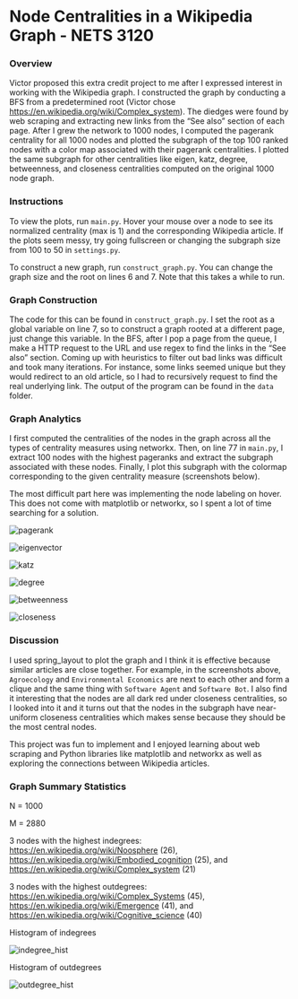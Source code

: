 # Node Centralities in a Wikipedia Graph - NETS 3120

### Overview

Victor proposed this extra credit project to me after I expressed interest in working with the Wikipedia graph. I constructed the graph by conducting a BFS from a predetermined root (Victor chose https://en.wikipedia.org/wiki/Complex_system). The diedges were found by web scraping and extracting new links from the “See also” section of each page. After I grew the network to 1000 nodes, I computed the pagerank centrality for all 1000 nodes and plotted the subgraph of the top 100 ranked nodes with a color map associated with their pagerank centralities. I plotted the same subgraph for other centralities like eigen, katz, degree, betweenness, and closeness centralities computed on the original 1000 node graph.

### Instructions

To view the plots, run `main.py`. Hover your mouse over a node to see its normalized centrality (max is 1) and the corresponding Wikipedia article. If the plots seem messy, try going fullscreen or changing the subgraph size from 100 to 50 in `settings.py`.

To construct a new graph, run `construct_graph.py`. You can change the graph size and the root on lines 6 and 7. Note that this takes a while to run.

### Graph Construction

The code for this can be found in `construct_graph.py`. I set the root as a global variable on line 7, so to construct a graph rooted at a different page, just change this variable. In the BFS, after I pop a page from the queue, I make a HTTP request to the URL and use regex to find the links in the “See also” section. Coming up with heuristics to filter out bad links was difficult and took many iterations. For instance, some links seemed unique but they would redirect to an old article, so I had to recursively request to find the real underlying link. The output of the program can be found in the `data` folder.


### Graph Analytics

I first computed the centralities of the nodes in the graph across all the types of centrality measures using networkx. Then, on line 77 in `main.py`, I extract 100 nodes with the highest pageranks and extract the subgraph associated with these nodes. Finally, I plot this subgraph with the colormap corresponding to the given centrality measure (screenshots below).

The most difficult part here was implementing the node labeling on hover. This does not come with matplotlib or networkx, so I spent a lot of time searching for a solution.

![pagerank](images/pagerank.png)

![eigenvector](images/eigenvector.png)

![katz](images/katz.png)

![degree](images/degree.png)

![betweenness](images/betweenness.png)

![closeness](images/closeness.png)

### Discussion

I used spring_layout to plot the graph and I think it is effective because similar articles are close together. For example, in the screenshots above, `Agroecology` and `Environmental Economics` are next to each other and form a clique and the same thing with `Software Agent` and `Software Bot`. I also find it interesting that the nodes are all dark red under closeness centralities, so I looked into it and it turns out that the nodes in the subgraph have near-uniform closeness centralities which makes sense because they should be the most central nodes.

This project was fun to implement and I enjoyed learning about web scraping and Python libraries like matplotlib and networkx as well as exploring the connections between Wikipedia articles.

### Graph Summary Statistics

N = 1000

M = 2880

3 nodes with the highest indegrees: https://en.wikipedia.org/wiki/Noosphere (26), https://en.wikipedia.org/wiki/Embodied_cognition (25), and https://en.wikipedia.org/wiki/Complex_system (21)

3 nodes with the highest outdegrees: https://en.wikipedia.org/wiki/Complex_Systems (45), https://en.wikipedia.org/wiki/Emergence (41), and https://en.wikipedia.org/wiki/Cognitive_science (40)

Histogram of indegrees

![indegree_hist](images/indegree_hist.png)

Histogram of outdegrees

![outdegree_hist](images/outdegree_hist.png)






